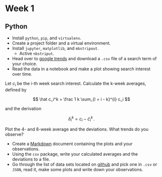 # Week 1

## Python

- Install `python`, `pip`, and `virtualenv`.
- Create a project folder and a virtual environment.
- Install `jupyter`, `matplotlib`, and `mbstripout`.
    - Active `nbstriput`.
- Head over to [google trends][gtr] and download a `.csv` file of a
  search term of your choice.
- Read the data in a notebook and make a plot showing search interest
  over time.

Let $c_i$ be the i-th week search interest. Calculate the k-week
averages, defined by

$$ \hat c_i^k = \frac 1 k \sum_{l = i - k}^{i} c_i $$

and the derivation

$$ \delta_i^k = c_i - \hat c_i^k\,.$$

Plot the 4- and 8-week average and the deviations. What trends do you
observe?

- Create a [Markdown][md] document containing the plots and your
  observations.
- Using the `csv` package, write your calculated averages and the
  deviations to a file.
- Go through the list of data sets located on [github][ads] and pick
  one in `.csv` or `JSON`, read it, make some plots and write down
  your observations.

[gtr]: https://google.com/trends
[md]: http://daringfireball.net/projects/markdown/
[ads]: https://github.com/caesar0301/awesome-public-datasets
